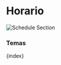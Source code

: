 <!-- add-breadcrumbs -->
# Horario

<img class="screenshot" alt="Schedule Section" src="{{docs_base_url}}/v12/assets/img/education/schedule/schedule-section.png">

### Temas

{index}
